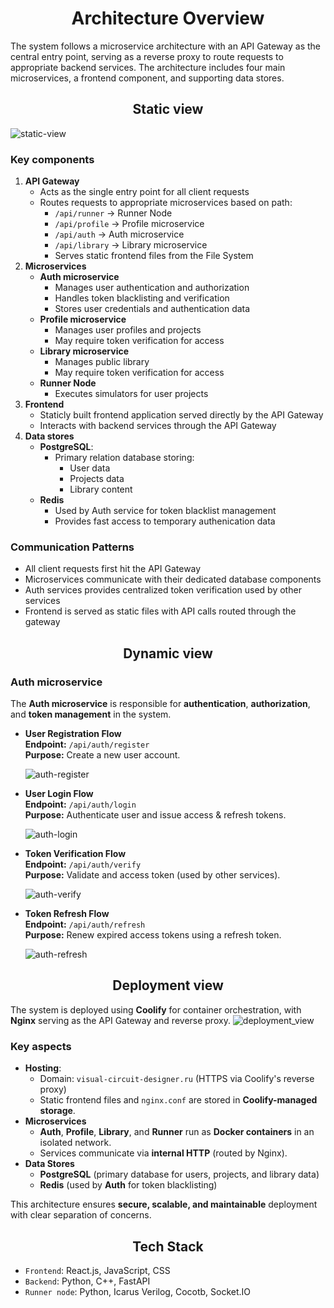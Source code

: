 # <div align="center">Architecture Overview</div>
The system follows a microservice architecture with an API Gateway as the central entry point, serving as a reverse proxy to route requests to appropriate backend services. The architecture includes four main microservices, a frontend component, and supporting data stores.
## <div align="center">Static view</div>
![static-view](./static-view/staic-view.png)
### Key components
1) **API Gateway**
    - Acts as the single entry point for all client requests
    - Routes requests to appropriate microservices based on path:
        - `/api/runner` -> Runner Node
        - `/api/profile` -> Profile microservice
        - `/api/auth` -> Auth microservice
        - `/api/library` -> Library microservice
        - Serves static frontend files from the File System
2) **Microservices**
    - **Auth microservice**
        - Manages user authentication and authorization
        - Handles token blacklisting and verification
        - Stores user credentials and authentication data
    - **Profile microservice**
        - Manages user profiles and projects
        - May require token verification for access
    - **Library microservice**
        - Manages public library
        - May require token verification for access
    - **Runner Node**
        - Executes simulators for user projects
3) **Frontend**
    - Staticly built frontend application served directly by the API Gateway
    - Interacts with backend services through the API Gateway
4) **Data stores**
    - **PostgreSQL**:
        - Primary relation database storing:
            - User data
            - Projects data
            - Library content
    - **Redis**
        - Used by Auth service for token blacklist management
        - Provides fast access to temporary authenication data
### Communication Patterns
- All client requests first hit the API Gateway
- Microservices communicate with their dedicated database components
- Auth services provides centralized token verification used by other services
- Frontend is served as static files with API calls routed through the gateway

## <div align="center">Dynamic view</div>
### Auth microservice
The **Auth microservice** is responsible for **authentication**, **authorization**, and **token management** in the system.
- **User Registration Flow**\
  **Endpoint:** `/api/auth/register`\
  **Purpose:** Create a new user account.

  ![auth-register](./dynamic-view/auth-register.png)
- **User Login Flow**\
  **Endpoint:** `/api/auth/login`\
  **Purpose:** Authenticate user and issue access & refresh tokens.

  ![auth-login](./dynamic-view/auth-login.png)
- **Token Verification Flow**\
  **Endpoint:** `/api/auth/verify`\
  **Purpose:** Validate and access token (used by other services).

  ![auth-verify](./dynamic-view/auth-verify.png)
- **Token Refresh Flow**\
  **Endpoint:** `/api/auth/refresh`\
  **Purpose:** Renew expired access tokens using a refresh token.

  ![auth-refresh](./dynamic-view/auth-refresh.png)

## <div align="center"> Deployment view </div>
The system is deployed using **Coolify** for container orchestration, with **Nginx** serving as the API Gateway and reverse proxy.
![deployment_view](./deployment-view/delpoyment-view.png)
### Key aspects
- **Hosting**:
    - Domain: `visual-circuit-designer.ru` (HTTPS via Coolify's reverse proxy)
    - Static frontend files and `nginx.conf` are stored in **Coolify-managed storage**.
- **Microservices**
    - **Auth**, **Profile**, **Library**, and **Runner** run as **Docker containers** in an isolated network.
    - Services communicate via **internal HTTP** (routed by Nginx).
- **Data Stores**
    - **PostgreSQL** (primary database for users, projects, and library data)
    - **Redis** (used by **Auth** for token blacklisting)

This architecture ensures **secure, scalable, and maintainable** deployment with clear separation of concerns.

## <div align="center">Tech Stack</div>
<ul>
  <li><code>Frontend</code>: React.js, JavaScript, CSS</li>
  <li><code>Backend</code>: Python, C++, FastAPI</li>
  <li><code>Runner node</code>: Python, Icarus Verilog, Cocotb, Socket.IO</li>
</ul>
